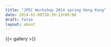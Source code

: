 ```yaml
---
title: "JPEC Workshop 2014 spring Hong Kong"
date: 2014-02-09T20:39:13+09:00
draft: false
layout: about
---
```

{{< gallery >}}
